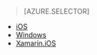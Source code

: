 > [AZURE.SELECTOR]
- [iOS](../articles/app-service-mobile-ios-get-started-push.md)
- [Windows](../articles/app-service-mobile-windows-store-dotnet-get-started-push.md)
- [Xamarin.iOS](../articles/app-service-mobile-xamarin-ios-get-started-push.md)

